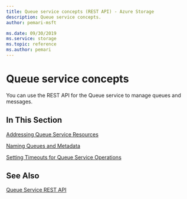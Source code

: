 ```yaml
---
title: Queue service concepts (REST API) - Azure Storage
description: Queue service concepts.
author: pemari-msft

ms.date: 09/30/2019
ms.service: storage
ms.topic: reference
ms.author: pemari
---
```


# Queue service concepts

You can use the REST API for the Queue service to manage queues and messages.  
  
## In This Section  
 [Addressing Queue Service Resources](Addressing-Queue-Service-Resources.md)  
  
 [Naming Queues and Metadata](Naming-Queues-and-Metadata.md)  
  
 [Setting Timeouts for Queue Service Operations](Setting-Timeouts-for-Queue-Service-Operations.md)  
  
## See Also  
 [Queue Service REST API](Queue-Service-REST-API.md)
